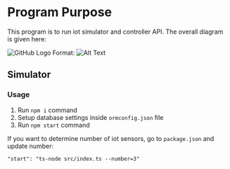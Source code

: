 # Program Purpose

This program is to run iot simulator and controller API. The overall diagram is given here:

![GitHub Logo](/images/logo.png)
Format: ![Alt Text](url)

## Simulator

### Usage

1. Run `npm i` command
2. Setup database settings inside `ormconfig.json` file
3. Run `npm start` command

If you want to determine number of iot sensors, go to `package.json` and update number:
```
"start": "ts-node src/index.ts --number=3"
```


